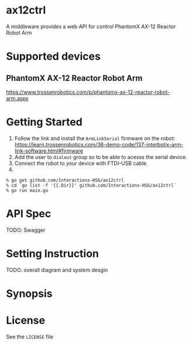 # ax12ctrl
A middleware provides a web API for control PhantomX AX-12 Reactor Robot Arm

# Supported devices
## PhantomX AX-12 Reactor Robot Arm
https://www.trossenrobotics.com/p/phantomx-ax-12-reactor-robot-arm.aspx

# Getting Started

1. Follow the link and install the `ArmLinkSerial` firmware on the robot: https://learn.trossenrobotics.com/36-demo-code/137-interbotix-arm-link-software.html#firmware
2. Add the user to `dialout` group so to be able to acesss the serial device.
3. Connect the robot to your device with FTDI-USB cable.
4. 
```
% go get github.com/Interactions-HSG/ax12ctrl
% cd `go list -f '{{.Dir}}' github.com/Interactions-HSG/ax12ctrl`
% go run main.go
```

# API Spec
TODO: Swagger

# Setting Instruction
TODO: overall diagram and system desgin

# Synopsis


# License
See the `LICENSE` file

